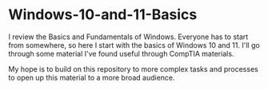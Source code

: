 # Windows-10-and-11-Basics
I review the Basics and Fundamentals of Windows.
Everyone has to start from somewhere, so here I start with the basics of Windows 10 and 11. 
I'll go through some material I've found useful through CompTIA materials. 

My hope is to build on this repository to more complex tasks and processes to open up this material to a more broad audience.
